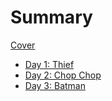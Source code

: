 # Summary

[Cover](./cover.md)

- [Day 1: Thief](./day_1_thief.md)
- [Day 2: Chop Chop](./day_2_chop_chop.md)
- [Day 3: Batman](./day_3_batman.md)

